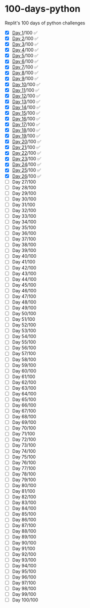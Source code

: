 # 100-days-python
Replit's 100 days of python challenges

 - [x] [Day 1]()/100 ✅
 - [x] [Day 2]()/100 ✅
 - [x] [Day 3]()/100 ✅
 - [x] [Day 4]()/100 ✅
 - [x] [Day 5]()/100 ✅
 - [x] [Day 6]()/100 ✅
 - [x] [Day 7]()/100 ✅
 - [x] [Day 8]()/100 ✅
 - [x] [Day 9]()/100 ✅
 - [x] [Day 10]()/100 ✅
 - [x] [Day 11]()/100 ✅
 - [x] [Day 12](https://github.com/vorthkor/100-days-python/tree/day-12-debug)/100 ✅
 - [x] [Day 13](https://github.com/vorthkor/100-days-python/tree/day-13-challenge-grade)/100 ✅
 - [x] [Day 14](https://github.com/vorthkor/100-days-python/tree/day-14-challenge-rockpaperscissors)/100 ✅
 - [x] [Day 15](https://github.com/vorthkor/100-days-python/tree/day-15-loops)/100 ✅
 - [x] [Day 16](https://github.com/vorthkor/100-days-python/tree/day-16-while-loop)/100 ✅
 - [x] [Day 17](https://github.com/vorthkor/100-days-python/tree/day-17-loops)/100 ✅
 - [x] [Day 18](https://github.com/vorthkor/100-days-python/tree/day-18-loops)/100 ✅
 - [x] [Day 19](https://github.com/vorthkor/100-days-python/tree/day-19-loops)/100 ✅
 - [x] [Day 20](https://github.com/vorthkor/100-days-python/tree/day-20-loops)/100 ✅
 - [x] [Day 21](https://github.com/vorthkor/100-days-python/tree/day-21-loops-challenge)/100 ✅
 - [x] [Day 22](https://github.com/vorthkor/100-days-python/tree/day-22-libraries)/100 ✅
 - [x] [Day 23](https://github.com/vorthkor/100-days-python/tree/day-23-subroutines)/100 ✅
 - [x] [Day 24](https://github.com/vorthkor/100-days-python/tree/day-24-parameters)/100 ✅
 - [x] [Day 25](https://github.com/vorthkor/100-days-python/tree/day-25-return)/100 ✅
 - [x] [Day 26](https://replit.com/@vorthkor/day26100-days-of-code-Music-Player?v=1)/100 ✅
 - [ ] Day 27/100
 - [ ] Day 28/100
 - [ ] Day 29/100
 - [ ] Day 30/100
 - [ ] Day 31/100
 - [ ] Day 32/100
 - [ ] Day 33/100
 - [ ] Day 34/100
 - [ ] Day 35/100
 - [ ] Day 36/100
 - [ ] Day 37/100
 - [ ] Day 38/100
 - [ ] Day 39/100
 - [ ] Day 40/100
 - [ ] Day 41/100
 - [ ] Day 42/100
 - [ ] Day 43/100
 - [ ] Day 44/100
 - [ ] Day 45/100
 - [ ] Day 46/100
 - [ ] Day 47/100
 - [ ] Day 48/100
 - [ ] Day 49/100
 - [ ] Day 50/100
 - [ ] Day 51/100
 - [ ] Day 52/100
 - [ ] Day 53/100
 - [ ] Day 54/100
 - [ ] Day 55/100
 - [ ] Day 56/100
 - [ ] Day 57/100
 - [ ] Day 58/100
 - [ ] Day 59/100
 - [ ] Day 60/100
 - [ ] Day 61/100
 - [ ] Day 62/100
 - [ ] Day 63/100
 - [ ] Day 64/100
 - [ ] Day 65/100
 - [ ] Day 66/100
 - [ ] Day 67/100
 - [ ] Day 68/100
 - [ ] Day 69/100
 - [ ] Day 70/100
 - [ ] Day 71/100
 - [ ] Day 72/100
 - [ ] Day 73/100
 - [ ] Day 74/100
 - [ ] Day 75/100
 - [ ] Day 76/100
 - [ ] Day 77/100
 - [ ] Day 78/100
 - [ ] Day 79/100
 - [ ] Day 80/100
 - [ ] Day 81/100
 - [ ] Day 82/100
 - [ ] Day 83/100
 - [ ] Day 84/100
 - [ ] Day 85/100
 - [ ] Day 86/100
 - [ ] Day 87/100
 - [ ] Day 88/100
 - [ ] Day 89/100
 - [ ] Day 90/100
 - [ ] Day 91/100
 - [ ] Day 92/100
 - [ ] Day 93/100
 - [ ] Day 94/100
 - [ ] Day 95/100
 - [ ] Day 96/100
 - [ ] Day 97/100
 - [ ] Day 98/100
 - [ ] Day 99/100
 - [ ] Day 100/100

